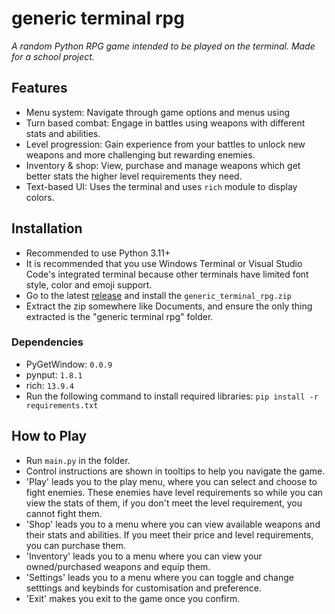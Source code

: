 # generic terminal rpg
*A random Python RPG game intended to be played on the terminal. Made for a school project.*

## Features
- Menu system: Navigate through game options and menus using
- Turn based combat: Engage in battles using weapons with different stats and abilities.
- Level progression: Gain experience from your battles to unlock new weapons and more challenging but rewarding enemies.
- Inventory & shop: View, purchase and manage weapons which get better stats the higher level requirements they need.
- Text-based UI: Uses the terminal and uses `rich` module to display colors.

## Installation 
- Recommended to use Python 3.11+
- It is recommended that you use Windows Terminal or Visual Studio Code's integrated terminal because other terminals have limited font style, color and emoji support.
- Go to the latest [release](https://github.com/gm24258/L3DTEC_91907/releases) and install the `generic_terminal_rpg.zip`
- Extract the zip somewhere like Documents, and ensure the only thing extracted is the "generic terminal rpg" folder.

### Dependencies
- PyGetWindow: `0.0.9`
- pynput: `1.8.1`
- rich: `13.9.4`
- Run the following command to install required libraries: `pip install -r requirements.txt`

## How to Play
- Run `main.py` in the folder.
- Control instructions are shown in tooltips to help you navigate the game.
- 'Play' leads you to the play menu, where you can select and choose to fight enemies. These enemies have level requirements so while you can view the stats of them, if you don't meet the level requirement, you cannot fight them.
- 'Shop' leads you to a menu where you can view available weapons and their stats and abilities. If you meet their price and level requirements, you can purchase them.
- 'Inventory' leads you to a menu where you can view your owned/purchased weapons and equip them.
- 'Settings' leads you to a menu where you can toggle and change setttings and keybinds for customisation and preference.
- 'Exit' makes you exit to the game once you confirm.